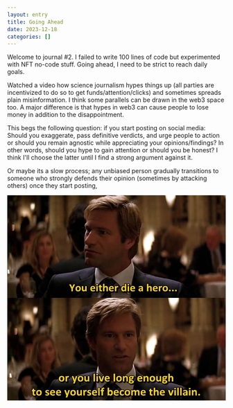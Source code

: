 ```yaml
---
layout: entry
title: Going Ahead
date: 2023-12-18
categories: []
---
```

Welcome to journal #2. I failed to write 100 lines of code but experimented with NFT no-code stuff. Going ahead, I need to be strict to reach daily goals.

Watched a video how science journalism hypes things up (all parties are incentivized to do so to get funds/attention/clicks) and sometimes spreads plain misinformation. I think some parallels can be drawn in the web3 space too. A major difference is that hypes in web3 can cause people to lose money in addition to the disappointment.

This begs the following question: if you start posting on social media: Should you exaggerate, pass definitive verdicts, and urge people to action or should you remain agnostic while appreciating your opinions/findings? In other words, should you hype to gain attention or should you be honest? I think I'll choose the latter until I find a strong argument against it.

Or maybe its a slow process; any unbiased person gradually transitions to someone who strongly defends their opinion (sometimes by attacking others) once they start posting,

![You either die a hero or live long enough to see yourself become the villain](../../assets/images/journal/2_batman.jpg)